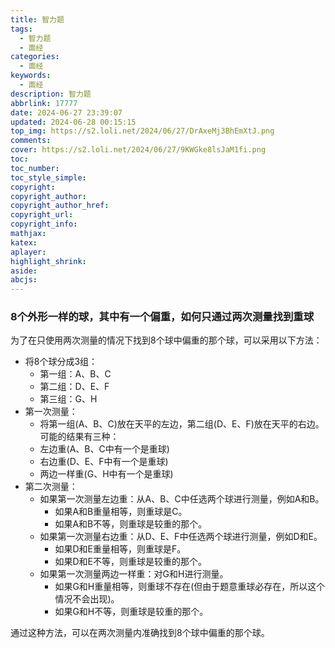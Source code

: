 ```yaml
---
title: 智力题
tags:
  - 智力题
  - 面经
categories:
  - 面经
keywords:
  - 面经
description: 智力题
abbrlink: 17777
date: 2024-06-27 23:39:07
updated: 2024-06-28 00:15:15
top_img: https://s2.loli.net/2024/06/27/DrAxeMj3BhEmXtJ.png
comments:
cover: https://s2.loli.net/2024/06/27/9KWGke8lsJaM1fi.png
toc:
toc_number:
toc_style_simple:
copyright:
copyright_author:
copyright_author_href:
copyright_url:
copyright_info:
mathjax:
katex:
aplayer:
highlight_shrink:
aside:
abcjs:
---
```


### 8个外形一样的球，其中有一个偏重，如何只通过两次测量找到重球
为了在只使用两次测量的情况下找到8个球中偏重的那个球，可以采用以下方法：
- 将8个球分成3组：
    - 第一组：A、B、C
    - 第二组：D、E、F
    - 第三组：G、H
- 第一次测量：
    - 将第一组(A、B、C)放在天平的左边，第二组(D、E、F)放在天平的右边。
  可能的结果有三种：
    - 左边重(A、B、C中有一个是重球)
    - 右边重(D、E、F中有一个是重球)
    - 两边一样重(G、H中有一个是重球)
- 第二次测量：
    - 如果第一次测量左边重：从A、B、C中任选两个球进行测量，例如A和B。
        - 如果A和B重量相等，则重球是C。
        - 如果A和B不等，则重球是较重的那个。
    - 如果第一次测量右边重：从D、E、F中任选两个球进行测量，例如D和E。
        - 如果D和E重量相等，则重球是F。
        - 如果D和E不等，则重球是较重的那个。
    - 如果第一次测量两边一样重：对G和H进行测量。
        - 如果G和H重量相等，则重球不存在(但由于题意重球必存在，所以这个情况不会出现)。
        - 如果G和H不等，则重球是较重的那个。

通过这种方法，可以在两次测量内准确找到8个球中偏重的那个球。

